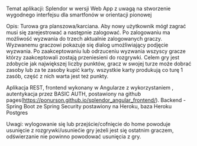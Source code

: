 Temat aplikacji:
Splendor w wersji Web App z uwagą na stworzenie wygodnego interfejsu dla smartfonów w orientacji pionowej

Opis:
Turowa gra planszowa/karciana. Aby nowy użytkownik mógł zagrać musi się zarejestrować a następnie zalogować. Po zalogowaniu ma możliwość wyzwania do trzech aktualnie zalogowanych graczy. Wyzwanemu graczowi pokazuje się dialog umożliwiający podjęcie wyzwania. Po zaakceptowaniu lub odrzuceniu wyzwania wszyscy gracze którzy zaakceptowali zostają przeniesieni do rozgrywki. Celem gry jest zdobycie jak największej liczby punktów, gracz w swojej turze może dobrać zasoby lub za te zasoby kupić karty. wszystkie karty produkują co turę 1 zasób, część z nich warta jest też punkty.

Aplikacja REST, frontend wykonany w Angularze z wykorzystaniem , autentykacja przez BASIC AUTH, postawiony na github pages(https://ponurson.github.io/splendor_angular_frontend/). Backend - Spring Boot ze Spring Security postawiony na Heroku, baza Heroku Postgres

Uwagi:
wylogowanie się lub przejście/cofnięcie do home powoduje usunięcie z rozgrywki/usuniećie gry jeżeli jest się ostatnim graczem, odświerzanie nie powinno powodować usunięcia z gry.